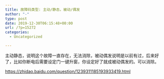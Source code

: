 ```yaml
---
title: 故障码类型: 主动/静态，被动/偶发
author: "-"
type: post
date: 2019-12-30T06:15:48+00:00
url: /?p=15272
categories:
  - Uncategorized

---
```

主动静态，说明这个故障一直存在，无法消除，被动偶发说明是以前有过，后来好了，比如你断电后需要设定门一键升窗，你设定好了就成被动偶发的。可以消除。
  
https://zhidao.baidu.com/question/1239311185193933419.html